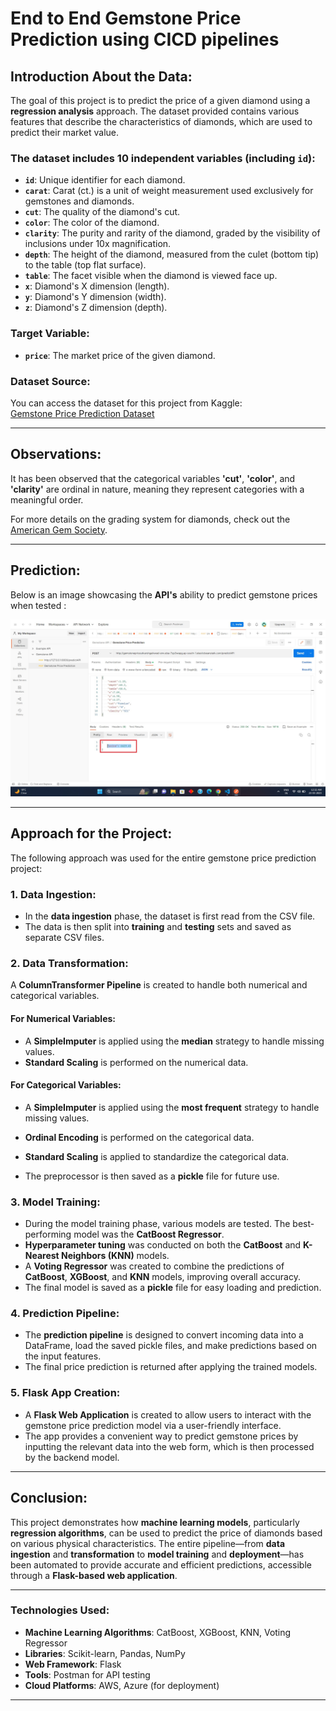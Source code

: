 # End to End Gemstone Price Prediction using CICD pipelines

## Introduction About the Data:

The goal of this project is to predict the price of a given diamond using a **regression analysis** approach. The dataset provided contains various features that describe the characteristics of diamonds, which are used to predict their market value.

### The dataset includes **10 independent variables** (including `id`):

- **`id`**: Unique identifier for each diamond.
- **`carat`**: Carat (ct.) is a unit of weight measurement used exclusively for gemstones and diamonds.
- **`cut`**: The quality of the diamond's cut.
- **`color`**: The color of the diamond.
- **`clarity`**: The purity and rarity of the diamond, graded by the visibility of inclusions under 10x magnification.
- **`depth`**: The height of the diamond, measured from the culet (bottom tip) to the table (top flat surface).
- **`table`**: The facet visible when the diamond is viewed face up.
- **`x`**: Diamond's X dimension (length).
- **`y`**: Diamond's Y dimension (width).
- **`z`**: Diamond's Z dimension (depth).

### Target Variable:

- **`price`**: The market price of the given diamond.

### Dataset Source:

You can access the dataset for this project from Kaggle:  
[Gemstone Price Prediction Dataset](https://www.kaggle.com/competitions/playground-series-s3e8/data?select=train.csv)

---

## Observations:

It has been observed that the categorical variables **'cut'**, **'color'**, and **'clarity'** are ordinal in nature, meaning they represent categories with a meaningful order.

For more details on the grading system for diamonds, check out the [American Gem Society](https://www.americangemsociety.org/ags-diamond-grading-system/).

---

## Prediction:

Below is an image showcasing the **API's** ability to predict gemstone prices when tested :

![API Prediction](./Screenshots/APIPrediction.jpg)

---

## Approach for the Project:

The following approach was used for the entire gemstone price prediction project:

### 1. **Data Ingestion:**

- In the **data ingestion** phase, the dataset is first read from the CSV file.
- The data is then split into **training** and **testing** sets and saved as separate CSV files.

### 2. **Data Transformation:**

A **ColumnTransformer Pipeline** is created to handle both numerical and categorical variables.

#### For Numerical Variables:
- A **SimpleImputer** is applied using the **median** strategy to handle missing values.
- **Standard Scaling** is performed on the numerical data.

#### For Categorical Variables:
- A **SimpleImputer** is applied using the **most frequent** strategy to handle missing values.
- **Ordinal Encoding** is performed on the categorical data.
- **Standard Scaling** is applied to standardize the categorical data.

- The preprocessor is then saved as a **pickle** file for future use.

### 3. **Model Training:**

- During the model training phase, various models are tested. The best-performing model was the **CatBoost Regressor**.
- **Hyperparameter tuning** was conducted on both the **CatBoost** and **K-Nearest Neighbors (KNN)** models.
- A **Voting Regressor** was created to combine the predictions of **CatBoost**, **XGBoost**, and **KNN** models, improving overall accuracy.
- The final model is saved as a **pickle** file for easy loading and prediction.

### 4. **Prediction Pipeline:**

- The **prediction pipeline** is designed to convert incoming data into a DataFrame, load the saved pickle files, and make predictions based on the input features.
- The final price prediction is returned after applying the trained models.

### 5. **Flask App Creation:**

- A **Flask Web Application** is created to allow users to interact with the gemstone price prediction model via a user-friendly interface.
- The app provides a convenient way to predict gemstone prices by inputting the relevant data into the web form, which is then processed by the backend model.

---

## Conclusion:

This project demonstrates how **machine learning models**, particularly **regression algorithms**, can be used to predict the price of diamonds based on various physical characteristics. The entire pipeline—from **data ingestion** and **transformation** to **model training** and **deployment**—has been automated to provide accurate and efficient predictions, accessible through a **Flask-based web application**.

---

### **Technologies Used:**

- **Machine Learning Algorithms**: CatBoost, XGBoost, KNN, Voting Regressor
- **Libraries**: Scikit-learn, Pandas, NumPy
- **Web Framework**: Flask
- **Tools**: Postman for API testing
- **Cloud Platforms**: AWS, Azure (for deployment)

---
